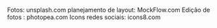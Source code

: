 Fotos: unsplash.com
planejamento de layout: MockFlow.com
Edição de fotos : photopea.com
Icons redes sociais: icons8.com